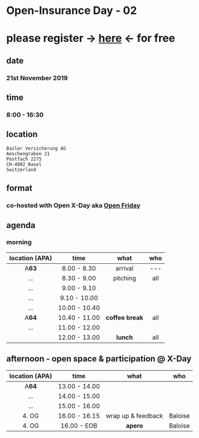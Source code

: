 # Open-Insurance Day - 02

# please register → [here]() ← for free

## date

### 21st November 2019

## time

### 8:00 - 16:30 

## location
```
Basler Versicherung AG
Aeschengraben 21
Postfach 2275
CH-4002 Basel
Switzerland
```

## format

### co-hosted with Open X-Day aka [Open Friday](https://www.openfriday.org)

## agenda

### morning

| location (APA)|      time     |                       what                      |                                        who                                       |
|:-------------:|:-------------:|:-----------------------------------------------:|:--------------------------------------------------------------------------------:|
|    A**63**    |  8.00 - 8.30  |                     arrival                     |                                        ---                                       |
|      ...      |  8.30 - 9.00  |                    pitching                     |                                       all                                        |
|      ...      |  9.00 - 9.10  |                                                 |                                                                                  |
|      ...      |  9.10 - 10.00 |                                                 |                                                                                  |
|      ...      | 10.00 - 10.40 |                                                 |                                                                                  |
|    A**64**    | 10.40 - 11.00 |                 **coffee break**                |                                       all                                        |
|      ...      | 11.00 - 12.00 |                                                 |                                                                                  |
|               | 12.00 - 13.00 |                    **lunch**                    |                                       all                                        |

## afternoon - open space & participation @ X-Day

| location (APA)|      time     |                       what                      |                                        who                                       |
|:-------------:|:-------------:|:-----------------------------------------------:|:--------------------------------------------------------------------------------:|
|    A**64**    | 13.00 - 14.00 |                                                 |                                                                                  |
|      ...      | 14.00 - 15.00 |                                                 |                                                                                  |
|      ...      | 15.00 - 16.00 |                                                 |                                                                                  |
|     4. OG     | 16.00 - 16.15 |                wrap up & feedback               |                                      Baloise                                     |
|     4. OG     |  16.00 - EOB  |                    **apero**                    |                                      Baloise                                     |
